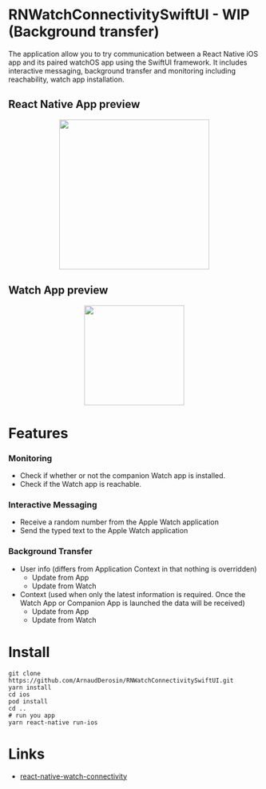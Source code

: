 # RNWatchConnectivitySwiftUI - WIP (Background transfer)
The application allow you to try communication between a React Native iOS app and its paired watchOS app using the SwiftUI framework. It includes interactive messaging, background transfer and monitoring including reachability, watch app installation.

## React Native App preview
<p align="center">
  <img width="300" src="https://user-images.githubusercontent.com/3236032/151686961-6acf623c-6f27-4e7a-87ba-494c9f72edda.gif">
</p>
 
 ## Watch App preview
<p align="center">
  <img width="200" src="https://user-images.githubusercontent.com/3236032/151687045-d48b5eb3-498f-4508-8889-e12075512f84.PNG">
</p>

# Features 
### Monitoring
* Check if whether or not the companion Watch app is installed.
* Check if the Watch app is reachable.

### Interactive Messaging
* Receive a random number from the Apple Watch application
* Send the typed text to the Apple Watch application

### Background Transfer
* User info (differs from Application Context in that nothing is overridden)
  * Update from App
  * Update from Watch
* Context (used when only the latest information is required. Once the Watch App or Companion App is launched the data will be received)
  * Update from App
  * Update from Watch

# Install
```
git clone https://github.com/ArnaudDerosin/RNWatchConnectivitySwiftUI.git
yarn install
cd ios
pod install
cd ..
# run you app 
yarn react-native run-ios
```

# Links
* <a href="http://mtford.co.uk/react-native-watch-connectivity/">react-native-watch-connectivity</a>
